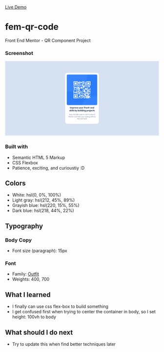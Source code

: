 [Live Demo](https://jhontriboyke.github.io/fem-qr-code/)

# fem-qr-code

Front End Mentor - QR Component Project

### Screenshot

![](./screenshot/screenshot-1.png)

### Built with

-   Semantic HTML 5 Markup
-   CSS Flexbox
-   Patience, exciting, and curioustiy :D

## Colors

-   White: hsl(0, 0%, 100%)
-   Light gray: hsl(212, 45%, 89%)
-   Grayish blue: hsl(220, 15%, 55%)
-   Dark blue: hsl(218, 44%, 22%)

## Typography

### Body Copy

-   Font size (paragraph): 15px

### Font

-   Family: [Outfit](https://fonts.google.com/specimen/Outfit)
-   Weights: 400, 700

## What I learned

-   I finally can use css flex-box to build something
-   I get confused first when trying to center the container in body, so I set height: 100vh to body

## What should I do next

-   Try to update this when find better techniques later

